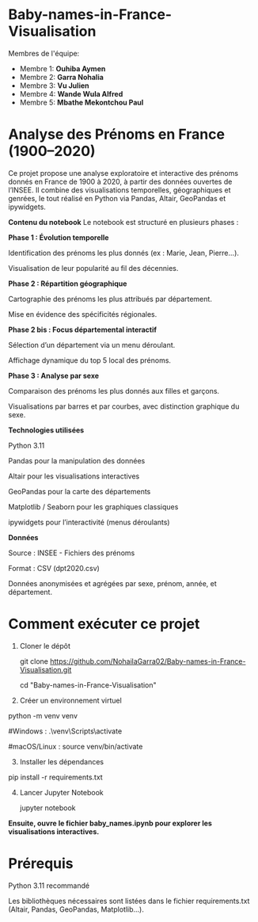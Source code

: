 # Baby-names-in-France-Visualisation

Membres de l'équipe:

- Membre 1: **Ouhiba Aymen**  
- Membre 2: **Garra Nohalia**  
- Membre 3: **Vu Julien**
- Membre 4: **Wande Wula Alfred**
- Membre 5: **Mbathe Mekontchou Paul**

# Analyse des Prénoms en France (1900–2020)
Ce projet propose une analyse exploratoire et interactive des prénoms donnés en France de 1900 à 2020, à partir des données ouvertes de l’INSEE. Il combine des visualisations temporelles, géographiques et genrées, le tout réalisé en Python via Pandas, Altair, GeoPandas et ipywidgets.

**Contenu du notebook**
Le notebook est structuré en plusieurs phases :


 **Phase 1 : Évolution temporelle**

Identification des prénoms les plus donnés (ex : Marie, Jean, Pierre...).

Visualisation de leur popularité au fil des décennies.

 **Phase 2 : Répartition géographique**

Cartographie des prénoms les plus attribués par département.

Mise en évidence des spécificités régionales.

 **Phase 2 bis : Focus départemental interactif**

Sélection d’un département via un menu déroulant.

Affichage dynamique du top 5 local des prénoms.

 **Phase 3 : Analyse par sexe**

Comparaison des prénoms les plus donnés aux filles et garçons.

Visualisations par barres et par courbes, avec distinction graphique du sexe.

 **Technologies utilisées**

Python 3.11

Pandas pour la manipulation des données

Altair pour les visualisations interactives

GeoPandas pour la carte des départements

Matplotlib / Seaborn pour les graphiques classiques

ipywidgets pour l’interactivité (menus déroulants)

**Données**

Source : INSEE - Fichiers des prénoms

Format : CSV (dpt2020.csv)

Données anonymisées et agrégées par sexe, prénom, année, et département.

# Comment exécuter ce projet
1. Cloner le dépôt

    git clone https://github.com/NohailaGarra02/Baby-names-in-France-Visualisation.git
    
    cd "Baby-names-in-France-Visualisation"
  
2. Créer un environnement virtuel

  python -m venv venv
  
  #Windows :
  .\venv\Scripts\activate
  
  #macOS/Linux :
  source venv/bin/activate
  
3. Installer les dépendances

  pip install -r requirements.txt
  
4. Lancer Jupyter Notebook

    jupyter notebook
   
__Ensuite, ouvre le fichier baby_names.ipynb pour explorer les visualisations interactives.__

# Prérequis

Python 3.11 recommandé

Les bibliothèques nécessaires sont listées dans le fichier requirements.txt (Altair, Pandas, GeoPandas, Matplotlib...).


